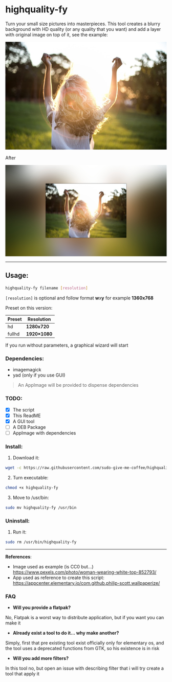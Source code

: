 # highquality-fy
Turn your small size pictures into masterpieces. This tool creates a blurry background with HD quality (or any quality that you want) and add a layer with original image on top of it, see the example:

![Image: original](https://github.com/sudo-give-me-coffee/highquality-fy/raw/master/example/example.jpg)

After

![Image: after filter](https://github.com/sudo-give-me-coffee/highquality-fy/raw/master/example/example-hq-out.jpg)

<hr>

## Usage:

```bash
highquality-fy filename [resolution]
```
`[resolution]` is optional and follow format **w**x**y** for example **1360x768**

Preset on this version:

Preset | Resolution
------------ | -------------
hd | **1280x720**
fullhd | **1920×1080**

If you run without parameters, a graphical wizard will start

### Dependencies:
* imagemagick
* yad (only if you use GUI)
> An AppImage will be provided to dispense dependencies


### TODO:
- [x] The script
- [x] This ReadME
- [x] A GUI tool
- [ ] A DEB Package
- [ ] AppImage with dependencies

### Install:

1) Download it:
```bash
wget -c https://raw.githubusercontent.com/sudo-give-me-coffee/highquality-fy/master/highquality-fy
```
2) Turn executable:
```bash
chmod +x highquality-fy
```
3) Move to /usr/bin:
```bash
sudo mv highquality-fy /usr/bin
```

### Uninstall:

1) Run it:
```bash
sudo rm /usr/bin/highquality-fy
```
<hr>

**References**:

- Image used as example (is CC0 but...) https://www.pexels.com/photo/woman-wearing-white-top-852793/
- App used as reference to create this script: https://appcenter.elementary.io/com.github.philip-scott.wallpaperize/

### FAQ
- **Will you provide a flatpak?**

No, Flatpak is a worst way to distribute application, but if you want you can make it

- **Already exist a tool to do it... why make another?**

Simply, first that pre existing tool exist officially only for elementary os, and the tool uses a deprecated functions from GTK, so his existence is in risk

- **Will you add more filters?**

In this tool no, but open an issue with describing filter that i will try create a tool that apply it


